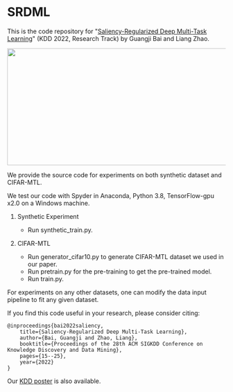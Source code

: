 # SRDML

This is the code repository for "[Saliency-Regularized Deep Multi-Task Learning](https://dl.acm.org/doi/abs/10.1145/3534678.3539442)" (KDD 2022, Research Track) by Guangji Bai and Liang Zhao.  

<img src="https://user-images.githubusercontent.com/43455162/186446503-4fadfd80-22c0-426f-a796-723bbb785059.PNG" width="690" height="270">

We provide the source code for experiments on both synthetic dataset and CIFAR-MTL.

We test our code with Spyder in Anaconda, Python 3.8, TensorFlow-gpu x2.0 on a Windows machine.

1. Synthetic Experiment

   - Run synthetic_train.py.

2. CIFAR-MTL

   - Run generator_cifar10.py to generate CIFAR-MTL dataset we used in our paper.
   - Run pretrain.py for the pre-training to get the pre-trained model.
   - Run train.py.

For experiments on any other datasets, one can modify the data input pipeline to fit any given dataset.


If you find this code useful in your research, please consider citing:

    @inproceedings{bai2022saliency,
        title={Saliency-Regularized Deep Multi-Task Learning},
        author={Bai, Guangji and Zhao, Liang},
        booktitle={Proceedings of the 28th ACM SIGKDD Conference on Knowledge Discovery and Data Mining},
        pages={15--25},
        year={2022}
    }

Our [KDD poster](https://github.com/BaiTheBest/SRDML/blob/main/SRDML%20poster.pdf) is also available.
